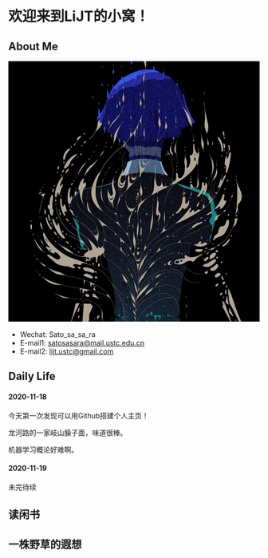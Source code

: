 # 欢迎来到LiJT的小窝！

## About Me
![](title.jpg)
* Wechat: Sato_sa_sa_ra
* E-mail1: <a href="mailto:satosasara@mail.ustc.edu.cn"> satosasara@mail.ustc.edu.cn </a>
* E-mail2: <a href="mailto:lijt.ustc@gmail.com"> lijt.ustc@gmail.com </a>


## Daily Life
#### 2020-11-18
今天第一次发现可以用Github搭建个人主页！

龙河路的一家岐山臊子面，味道很棒。

机器学习概论好难啊。

#### 2020-11-19
未完待续


## 读闲书

## 一株野草的遐想
